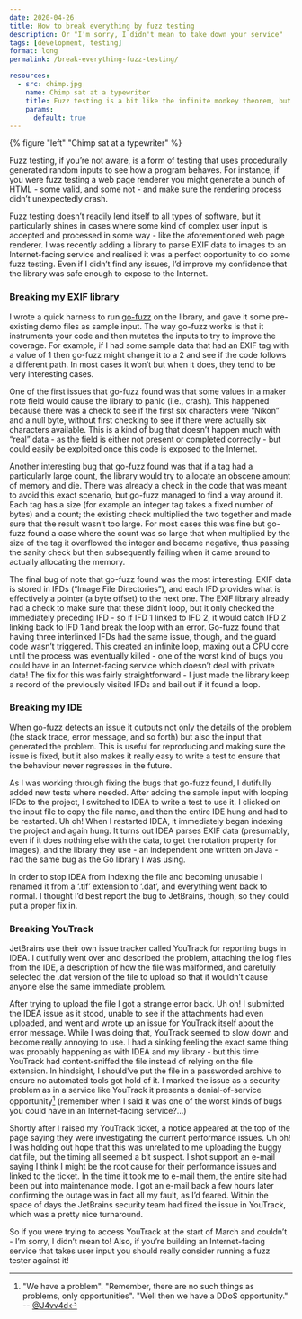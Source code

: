 ```yaml
---
date: 2020-04-26
title: How to break everything by fuzz testing
description: Or "I'm sorry, I didn't mean to take down your service"
tags: [development, testing]
format: long
permalink: /break-everything-fuzz-testing/

resources:
  - src: chimp.jpg
    name: Chimp sat at a typewriter
    title: Fuzz testing is a bit like the infinite monkey theorem, but instead of Shakespeare you get crashes.
    params:
      default: true
---
```


{% figure "left" "Chimp sat at a typewriter" %}

Fuzz testing, if you’re not aware, is a form of testing that uses procedurally generated random
inputs to see how a program behaves. For instance, if you were fuzz testing a web page renderer
you might generate a bunch of HTML - some valid, and some not - and make sure the rendering
process didn’t unexpectedly crash.

Fuzz testing doesn’t readily lend itself to all types of software, but it particularly shines
in cases where some kind of complex user input is accepted and processed in some way - like
the aforementioned web page renderer. I was recently adding a library to parse EXIF data to
images to an Internet-facing service and realised it was a perfect opportunity to do some fuzz
testing. Even if I didn’t find any issues, I’d improve my confidence that the library was safe
enough to expose to the Internet.

### Breaking my EXIF library

I wrote a quick harness to run [go-fuzz](https://github.com/dvyukov/go-fuzz) on the library,
and gave it some pre-existing demo files as sample input. The way go-fuzz works is that it
instruments your code and then mutates the inputs to try to improve the coverage. For example,
if I had some sample data that had an EXIF tag with a value of 1 then go-fuzz might change it
to a 2 and see if the code follows a different path. In most cases it won’t but when it does,
they tend to be very interesting cases.

<!--more-->

One of the first issues that go-fuzz found was that some values in a maker note field would cause
the library to panic (i.e., crash). This happened because there was a check to see if the first
six characters were “Nikon” and a null byte, without first checking to see if there were actually
six characters available. This is a kind of bug that doesn’t happen much with “real” data - as
the field is either not present or completed correctly - but could easily be exploited once this
code is exposed to the Internet.

Another interesting bug that go-fuzz found was that if a tag had a particularly large count, the
library would try to allocate an obscene amount of memory and die. There was already a check in
the code that was meant to avoid this exact scenario, but go-fuzz managed to find a way around
it. Each tag has a size (for example an integer tag takes a fixed number of bytes) and a count;
the existing check multiplied the two together and made sure that the result wasn’t too large.
For most cases this was fine but go-fuzz found a case where the count was so large that when
multiplied by the size of the tag it overflowed the integer and became negative, thus passing
the sanity check but then subsequently failing when it came around to actually allocating the
memory.

The final bug of note that go-fuzz found was the most interesting. EXIF data is stored in IFDs
(“Image File Directories”), and each IFD provides what is effectively a pointer (a byte offset)
to the next one. The EXIF library already had a check to make sure that these didn’t loop, but
it only checked the immediately preceding IFD - so if IFD 1 linked to IFD 2, it would catch IFD 2
linking back to IFD 1 and break the loop with an error. Go-fuzz found that having three interlinked
IFDs had the same issue, though, and the guard code wasn’t triggered. This created an infinite
loop, maxing out a CPU core until the process was eventually killed - one of the worst kind of
bugs you could have in an Internet-facing service which doesn’t deal with private data! The fix
for this was fairly straightforward - I just made the library keep a record of the previously
visited IFDs and bail out if it found a loop.

### Breaking my IDE

When go-fuzz detects an issue it outputs not only the details of the problem (the stack trace,
error message, and so forth) but also the input that generated the problem. This is useful for
reproducing and making sure the issue is fixed, but it also makes it really easy to write
a test to ensure that the behaviour never regresses in the future.

As I was working through fixing the bugs that go-fuzz found, I dutifully added new tests where
needed. After adding the sample input with looping IFDs to the project, I switched to IDEA to
write a test to use it. I clicked on the input file to copy the file name, and then the entire
IDE hung and had to be restarted. Uh oh! When I restarted IDEA, it immediately began indexing
the project and again hung. It turns out IDEA parses EXIF data (presumably, even if it does
nothing else with the data, to get the rotation property for images), and the library they use -
an independent one written on Java - had the same bug as the Go library I was using.

In order to stop IDEA from indexing the file and becoming unusable I renamed it from a ‘.tif’
extension to ‘.dat’, and everything went back to normal. I thought I’d best report the bug to
JetBrains, though, so they could put a proper fix in.

### Breaking YouTrack

JetBrains use their own issue tracker called YouTrack for reporting bugs in IDEA. I dutifully
went over and described the problem, attaching the log files from the IDE, a description of how
the file was malformed, and carefully selected the .dat version of the file to upload so that it
wouldn’t cause anyone else the same immediate problem.

After trying to upload the file I got a strange error back. Uh oh! I submitted the IDEA issue as
it stood, unable to see if the attachments had even uploaded, and went and wrote up an issue for
YouTrack itself about the error message. While I was doing that, YouTrack seemed to slow down and
become really annoying to use. I had a sinking feeling the exact same thing was probably
happening as with IDEA and my library - but this time YouTrack had content-sniffed the file
instead of relying on the file extension. In hindsight, I should've put the file in a passworded
archive to ensure no automated tools got hold of it. I marked the issue as a security problem as in
a service like YouTrack it presents a denial-of-service opportunity[^1] (remember when I said it was
one of the worst kinds of bugs you could have in an Internet-facing service?...)

Shortly after I raised my YouTrack ticket, a notice appeared at the top of the page saying they
were investigating the current performance issues. Uh oh! I was holding out hope that this was
unrelated to me uploading the buggy dat file, but the timing all seemed a bit suspect. I shot
support an e-mail saying I think I might be the root cause for their performance issues and
linked to the ticket. In the time it took me to e-mail them, the entire site had been
put into maintenance mode. I got an e-mail back a few hours later confirming the outage
was in fact all my fault, as I’d feared. Within the space of days the JetBrains security team
had fixed the issue in YouTrack, which was a pretty nice turnaround.

So if you were trying to access YouTrack at the start of March and couldn’t - I’m sorry, I didn’t
mean to! Also, if you’re building an Internet-facing service that takes user input you should
really consider running a fuzz tester against it!

[^1]: "We have a problem". "Remember, there are no such things as problems,
      only opportunities". "Well then we have a DDoS opportunity."
      -- [@J4vv4d](https://twitter.com/J4vv4D/status/671090709588496384) 

